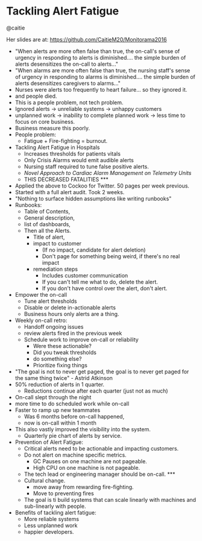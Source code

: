 # Tackling Alert Fatigue

@caitie

Her slides are at: https://github.com/CaitieM20/Monitorama2016

* "When alerts are more often false than true, the on-call's sense of urgency
  in responding to alerts is diminished.... the simple burden of alerts
  desensitizes the on-call to alerts..."
* "When alarms are more often false than true, the nursing staff's sense of
  urgency in responding to alarms is diminished.... the simple burden of alerts
  desensitizes caregivers to alarms..."
* Nurses were alerts too frequently to heart failure... so they ignored it.
* and people died.
* This is a people problem, not tech problem.
* Ignored alerts -> unreliable systems -> unhappy customers
* unplanned work -> inability to complete planned work -> less time to
  focus on core business.
* Business measure this poorly.
* People problem:
    * Fatigue + Fire-fighting = burnout.
* Tackling Alert Fatigue in Hospitals
    * Increases thresholds for patients vitals
    * Only Crisis Alarms would emit audible alerts
    * Nursing staff required to tune false positive alerts.
    * _Novel Approach to Cardiac Alarm Management on Telemetry Units_  
    * THIS DECREASED FATALITIES ***
* Applied the above to Cockoo for Twitter.  50 pages per week previous.
* Started with a full alert audit.  Took 2 weeks.
* "Nothing to surface hidden assumptions like writing runbooks"
* Runbooks:
    * Table of Contents,
    * General description,
    * list of dashboards,
    * Then all the Alerts.
        * Title of alert,
        * impact to customer
            * (If no impact, candidate for alert deletion)
            * Don't page for something being weird, if there's no real impact
        * remediation steps
            * Includes customer communication
            * If you can't tell me what to do, delete the alert.
            * If you don't have control over the alert, don't alert.
* Empower the on-call
    * Tune alert thresholds
    * Disable or delete in-actionable alerts
    * Business hours only alerts are a thing.
* Weekly on-call retro:
    * Handoff ongoing issues
    * review alerts fired in the previous week
    * Schedule work to improve on-call or reliability
        * Were these actionable?
        * Did you tweak thresholds
        * do something else?
        * Prioritize fixing things
* "The goal is not to never get paged, the goal is to never get paged for
  the same thing twice" - Astrid Atkinson
* 50% reduction of alerts in 1 quarter.
    * Reductions continue after each quarter (just not as much)
* On-call slept through the night
* more time to do scheduled work while on-call
* Faster to ramp up new teammates
    * Was 6 months before on-call happened,
    * now is on-call within 1 month
* This also vastly improved the visibility into the system.
    * Quarterly pie chart of alerts by service.
* Prevention of Alert Fatigue:
    * Critical alerts need to be actionable and impacting customers.
    * Do not alert on machine specific metrics.
        * GC Pauses on one machine are not pageable.
        * High CPU on one machine is not pageable.
    * The tech lead or engineering manager should be on-call. ***
    * Cultural change.
        * move away from rewarding fire-fighting.
        * Move to preventing fires
    * The goal is ti build systems that can scale linearly with machines and
      sub-linearly with people.
* Benefits of tackling alert fatigue:
    * More reliable systems
    * Less unplanned work
    * happier developers.
